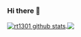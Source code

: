 ### Hi there 👋

<!--
**highonweb/highonweb** is a ✨ _special_ ✨ repository because its `README.md` (this file) appears on your GitHub profile.

Here are some ideas to get you started:

- 🔭 I’m currently working on ...
- 🌱 I’m currently learning ...
- 👯 I’m looking to collaborate on ...
- 🤔 I’m looking for help with ...
- 💬 Ask me about ...
- 📫 How to reach me: ...
- 😄 Pronouns: ...
- ⚡ Fun fact: ...
-->

<a href="https://github.com/rt1301">
 <img align="center" src="https://github-readme-stats.vercel.app/api?username=highonweb&show_icons=true&count_private=true&theme=radical" alt="rt1301 github stats"/>
</a>
<a href="https://github.com/rt1301">
 <img align="center" src="https://github-readme-stats.vercel.app/api/top-langs/?username=highonweb&theme=radical&count_private=true&show_icons=true" />
</a>
